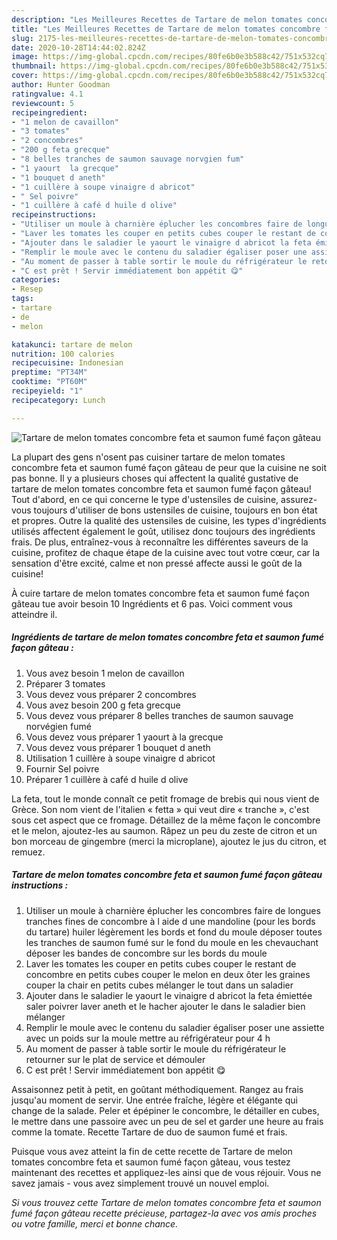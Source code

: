 ```yaml
---
description: "Les Meilleures Recettes de Tartare de melon tomates concombre feta et saumon fumé façon gâteau"
title: "Les Meilleures Recettes de Tartare de melon tomates concombre feta et saumon fumé façon gâteau"
slug: 2175-les-meilleures-recettes-de-tartare-de-melon-tomates-concombre-feta-et-saumon-fume-facon-gateau
date: 2020-10-28T14:44:02.824Z
image: https://img-global.cpcdn.com/recipes/80fe6b0e3b588c42/751x532cq70/tartare-de-melon-tomates-concombre-feta-et-saumon-fume-facon-gateau-photo-principale-de-la-recette.jpg
thumbnail: https://img-global.cpcdn.com/recipes/80fe6b0e3b588c42/751x532cq70/tartare-de-melon-tomates-concombre-feta-et-saumon-fume-facon-gateau-photo-principale-de-la-recette.jpg
cover: https://img-global.cpcdn.com/recipes/80fe6b0e3b588c42/751x532cq70/tartare-de-melon-tomates-concombre-feta-et-saumon-fume-facon-gateau-photo-principale-de-la-recette.jpg
author: Hunter Goodman
ratingvalue: 4.1
reviewcount: 5
recipeingredient:
- "1 melon de cavaillon"
- "3 tomates"
- "2 concombres"
- "200 g feta grecque"
- "8 belles tranches de saumon sauvage norvgien fum"
- "1 yaourt  la grecque"
- "1 bouquet d aneth"
- "1 cuillère à soupe vinaigre d abricot"
- " Sel poivre"
- "1 cuillère à café d huile d olive"
recipeinstructions:
- "Utiliser un moule à charnière éplucher les concombres faire de longues tranches fines de concombre à l aide d une mandoline (pour les bords du tartare) huiler légèrement les bords et fond du moule déposer toutes les tranches de saumon fumé sur le fond du moule en les chevauchant déposer les bandes de concombre sur les bords du moule"
- "Laver les tomates les couper en petits cubes couper le restant de concombre en petits cubes couper le melon en deux ôter les graines couper la chair en petits cubes mélanger le tout dans un saladier"
- "Ajouter dans le saladier le yaourt le vinaigre d abricot la feta émiettée saler poivrer laver aneth et le hacher ajouter le dans le saladier bien mélanger"
- "Remplir le moule avec le contenu du saladier égaliser poser une assiette avec un poids sur la moule mettre au réfrigérateur pour 4 h"
- "Au moment de passer à table sortir le moule du réfrigérateur le retourner sur le plat de service et démouler"
- "C est prêt ! Servir immédiatement bon appétit 😋"
categories:
- Resep
tags:
- tartare
- de
- melon

katakunci: tartare de melon 
nutrition: 100 calories
recipecuisine: Indonesian
preptime: "PT34M"
cooktime: "PT60M"
recipeyield: "1"
recipecategory: Lunch

---
```



![Tartare de melon tomates concombre feta et saumon fumé façon gâteau](https://img-global.cpcdn.com/recipes/80fe6b0e3b588c42/751x532cq70/tartare-de-melon-tomates-concombre-feta-et-saumon-fume-facon-gateau-photo-principale-de-la-recette.jpg)

La plupart des gens n'osent pas cuisiner tartare de melon tomates concombre feta et saumon fumé façon gâteau de peur que la cuisine ne soit pas bonne. Il y a plusieurs choses qui affectent la qualité gustative de tartare de melon tomates concombre feta et saumon fumé façon gâteau! Tout d'abord, en ce qui concerne le type d'ustensiles de cuisine, assurez-vous toujours d'utiliser de bons ustensiles de cuisine, toujours en bon état et propres. Outre la qualité des ustensiles de cuisine, les types d'ingrédients utilisés affectent également le goût, utilisez donc toujours des ingrédients frais. De plus, entraînez-vous à reconnaître les différentes saveurs de la cuisine, profitez de chaque étape de la cuisine avec tout votre cœur, car la sensation d'être excité, calme et non pressé affecte aussi le goût de la cuisine!

<!--inarticleads1-->

À cuire tartare de melon tomates concombre feta et saumon fumé façon gâteau tue avoir besoin 10 Ingrédients et 6 pas. Voici comment vous atteindre il.

##### Ingrédients de tartare de melon tomates concombre feta et saumon fumé façon gâteau :

1. Vous avez besoin 1 melon de cavaillon
1. Préparer 3 tomates
1. Vous devez vous préparer 2 concombres
1. Vous avez besoin 200 g feta grecque
1. Vous devez vous préparer 8 belles tranches de saumon sauvage norvégien fumé
1. Vous devez vous préparer 1 yaourt à la grecque
1. Vous devez vous préparer 1 bouquet d aneth
1. Utilisation 1 cuillère à soupe vinaigre d abricot
1. Fournir  Sel poivre
1. Préparer 1 cuillère à café d huile d olive


La feta, tout le monde connaît ce petit fromage de brebis qui nous vient de Grèce. Son nom vient de l&#39;italien « fetta » qui veut dire « tranche », c&#39;est sous cet aspect que ce fromage. Détaillez de la même façon le concombre et le melon, ajoutez-les au saumon. Râpez un peu du zeste de citron et un bon morceau de gingembre (merci la microplane), ajoutez le jus du citron, et remuez. 

<!--inarticleads2-->

##### Tartare de melon tomates concombre feta et saumon fumé façon gâteau instructions :

1. Utiliser un moule à charnière éplucher les concombres faire de longues tranches fines de concombre à l aide d une mandoline (pour les bords du tartare) huiler légèrement les bords et fond du moule déposer toutes les tranches de saumon fumé sur le fond du moule en les chevauchant déposer les bandes de concombre sur les bords du moule
1. Laver les tomates les couper en petits cubes couper le restant de concombre en petits cubes couper le melon en deux ôter les graines couper la chair en petits cubes mélanger le tout dans un saladier
1. Ajouter dans le saladier le yaourt le vinaigre d abricot la feta émiettée saler poivrer laver aneth et le hacher ajouter le dans le saladier bien mélanger
1. Remplir le moule avec le contenu du saladier égaliser poser une assiette avec un poids sur la moule mettre au réfrigérateur pour 4 h
1. Au moment de passer à table sortir le moule du réfrigérateur le retourner sur le plat de service et démouler
1. C est prêt ! Servir immédiatement bon appétit 😋


Assaisonnez petit à petit, en goûtant méthodiquement. Rangez au frais jusqu&#39;au moment de servir. Une entrée fraîche, légère et élégante qui change de la salade. Peler et épépiner le concombre, le détailler en cubes, le mettre dans une passoire avec un peu de sel et garder une heure au frais comme la tomate. Recette Tartare de duo de saumon fumé et frais. 

<!--inarticleads1-->

<p>
Puisque vous avez atteint la fin de cette recette de Tartare de melon tomates concombre feta et saumon fumé façon gâteau, vous testez maintenant des recettes et appliquez-les ainsi que de vous réjouir. Vous ne savez jamais - vous avez simplement trouvé un nouvel emploi.
</p>

<p>
<i>Si vous trouvez cette Tartare de melon tomates concombre feta et saumon fumé façon gâteau recette précieuse, partagez-la avec vos amis proches ou votre famille, merci et bonne chance.</i>
</p>
